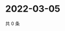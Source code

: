 # 2022-03-05

共 0 条

<!-- BEGIN WEIBO -->
<!-- 最后更新时间 Sat Mar 05 2022 16:13:58 GMT+0800 (China Standard Time) -->

<!-- END WEIBO -->
